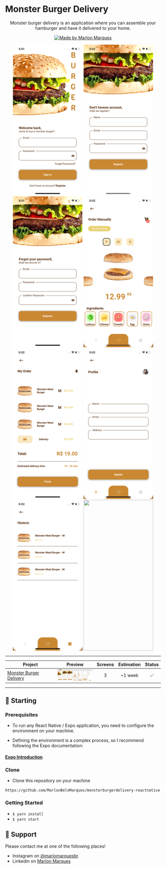 # Monster Burger Delivery

<p align="center">
Monster burger delivery is an application where you can assemble your hamburger and have it delivered to your home.</p>

<p align="center">
  <a href="https://github.com/MarlonBeloMarques">
    <img alt="Made by Marlon Marques" src="https://img.shields.io/badge/made%20by-Marlon%20Marques-brightgreen">
  </a>
</p>


<p align="center">
    <img src="./readme/login.png" width="225" height="487" />
    <img src="./readme/register.png" width="225" height="487" />
    <img src="./readme/forgetpassword.png" width="225" height="487" />
    <img src="./readme/ordermanually.png" width="225" height="487" />
    <img src="./readme/myorder.png" width="225" height="487" />
    <img src="./readme/profile.png" width="225" height="487" />
    <img src="./readme/historic.png" width="225" height="487" />
    <img src="./readme/app.gif" width="225" height="487" />
</p>

---

| Project | Preview | Screens | Estimation | Status |
| ------ | :------: | :------: | :------: | :------: |
| [Monster Burger Delivery](https://www.figma.com/file/azJo8X0abZMRPWvh4MfczM/interfacetemplates-monsterburger-delivery?node-id=0%3A1) | <img src="./readme/interfacetemplates-monsterburger-delivery.png" width="120" /> | 3 | ~1 week | :white_check_mark: |

---

## 🚀 Starting

### Prerequisites


- To run any React Native / Expo application, you need to configure the environment on your machine.

- Defining the environment is a complex process, so I recommend following the Expo documentation:

#### [**Expo Introduction**](https://expo.io/learn)


### Clone

- Clone this repository on your machine

```
https://github.com/MarlonBeloMarques/monsterburgerdelivery-reactnative
```
### Getting Started

- `$ yarn install`
- `$ yarn start`

## 📌 Support

Please contact me at one of the following places!

- Instagram on [@marlomarquesbr](https://www.instagram.com/marlonmarqsbr/)
- Linkedin on [Marlon Marques](https://www.linkedin.com/in/marlon-marques-0b509813b/)

